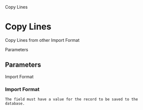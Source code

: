 
Copy Lines
# Copy Lines


Copy Lines from other Import Format

Parameters
## Parameters


Import Format
### Import Format


```
The field must have a value for the record to be saved to the database.
```
